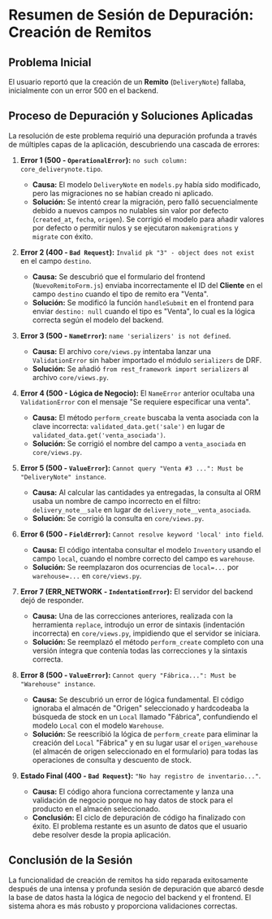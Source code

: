 # Resumen de Sesión de Depuración: Creación de Remitos

## Problema Inicial
El usuario reportó que la creación de un **Remito** (`DeliveryNote`) fallaba, inicialmente con un error 500 en el backend.

## Proceso de Depuración y Soluciones Aplicadas

La resolución de este problema requirió una depuración profunda a través de múltiples capas de la aplicación, descubriendo una cascada de errores:

1.  **Error 1 (500 - `OperationalError`):** `no such column: core_deliverynote.tipo`.
    *   **Causa:** El modelo `DeliveryNote` en `models.py` había sido modificado, pero las migraciones no se habían creado ni aplicado.
    *   **Solución:** Se intentó crear la migración, pero falló secuencialmente debido a nuevos campos no nulables sin valor por defecto (`created_at`, `fecha`, `origen`). Se corrigió el modelo para añadir valores por defecto o permitir nulos y se ejecutaron `makemigrations` y `migrate` con éxito.

2.  **Error 2 (400 - `Bad Request`):** `Invalid pk "3" - object does not exist` en el campo `destino`.
    *   **Causa:** Se descubrió que el formulario del frontend (`NuevoRemitoForm.js`) enviaba incorrectamente el ID del **Cliente** en el campo `destino` cuando el tipo de remito era "Venta".
    *   **Solución:** Se modificó la función `handleSubmit` en el frontend para enviar `destino: null` cuando el tipo es "Venta", lo cual es la lógica correcta según el modelo del backend.

3.  **Error 3 (500 - `NameError`):** `name 'serializers' is not defined`.
    *   **Causa:** El archivo `core/views.py` intentaba lanzar una `ValidationError` sin haber importado el módulo `serializers` de DRF.
    *   **Solución:** Se añadió `from rest_framework import serializers` al archivo `core/views.py`.

4.  **Error 4 (500 - Lógica de Negocio):** El `NameError` anterior ocultaba una `ValidationError` con el mensaje "Se requiere especificar una venta".
    *   **Causa:** El método `perform_create` buscaba la venta asociada con la clave incorrecta: `validated_data.get('sale')` en lugar de `validated_data.get('venta_asociada')`.
    *   **Solución:** Se corrigió el nombre del campo a `venta_asociada` en `core/views.py`.

5.  **Error 5 (500 - `ValueError`):** `Cannot query "Venta #3 ...": Must be "DeliveryNote" instance`.
    *   **Causa:** Al calcular las cantidades ya entregadas, la consulta al ORM usaba un nombre de campo incorrecto en el filtro: `delivery_note__sale` en lugar de `delivery_note__venta_asociada`.
    *   **Solución:** Se corrigió la consulta en `core/views.py`.

6.  **Error 6 (500 - `FieldError`):** `Cannot resolve keyword 'local' into field`.
    *   **Causa:** El código intentaba consultar el modelo `Inventory` usando el campo `local`, cuando el nombre correcto del campo es `warehouse`.
    *   **Solución:** Se reemplazaron dos ocurrencias de `local=...` por `warehouse=...` en `core/views.py`.

7.  **Error 7 (ERR_NETWORK - `IndentationError`):** El servidor del backend dejó de responder.
    *   **Causa:** Una de las correcciones anteriores, realizada con la herramienta `replace`, introdujo un error de sintaxis (indentación incorrecta) en `core/views.py`, impidiendo que el servidor se iniciara.
    *   **Solución:** Se reemplazó el método `perform_create` completo con una versión íntegra que contenía todas las correcciones y la sintaxis correcta.

8.  **Error 8 (500 - `ValueError`):** `Cannot query "Fábrica...": Must be "Warehouse" instance`.
    *   **Causa:** Se descubrió un error de lógica fundamental. El código ignoraba el almacén de "Origen" seleccionado y hardcodeaba la búsqueda de stock en un `Local` llamado "Fábrica", confundiendo el modelo `Local` con el modelo `Warehouse`.
    *   **Solución:** Se reescribió la lógica de `perform_create` para eliminar la creación del `Local` "Fábrica" y en su lugar usar el `origen_warehouse` (el almacén de origen seleccionado en el formulario) para todas las operaciones de consulta y descuento de stock.

9.  **Estado Final (400 - `Bad Request`):** `"No hay registro de inventario..."`.
    *   **Causa:** El código ahora funciona correctamente y lanza una validación de negocio porque no hay datos de stock para el producto en el almacén seleccionado.
    *   **Conclusión:** El ciclo de depuración de código ha finalizado con éxito. El problema restante es un asunto de datos que el usuario debe resolver desde la propia aplicación.

## Conclusión de la Sesión
La funcionalidad de creación de remitos ha sido reparada exitosamente después de una intensa y profunda sesión de depuración que abarcó desde la base de datos hasta la lógica de negocio del backend y el frontend. El sistema ahora es más robusto y proporciona validaciones correctas.